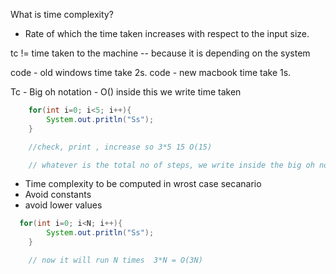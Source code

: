 What is time complexity?

- Rate of which the time taken increases with respect to the input size.

tc != time taken to the machine -- because it is depending on the system

code - old windows time take 2s.
code - new macbook time take 1s.

Tc - Big oh notation - O() inside this we write time taken

```java
    for(int i=0; i<5; i++){
        System.out.pritln("Ss");
    }

    //check, print , increase so 3*5 15 O(15)

    // whatever is the total no of steps, we write inside the big oh notation
```

- Time complexity to be computed in wrost case secanario
- Avoid constants
- avoid lower values

```java
  for(int i=0; i<N; i++){
        System.out.pritln("Ss");
    }

    // now it will run N times  3*N = O(3N)
```
